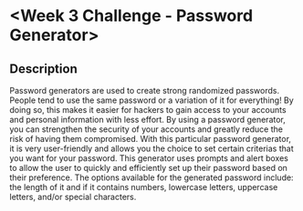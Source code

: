 # <Week 3 Challenge - Password Generator>

## Description

Password generators are used to create strong randomized passwords. People tend to use the same password or a variation of it for everything! By doing so, this makes it easier for hackers to gain access to your accounts and personal information with less effort. By using a password generator, you can strengthen the security of your accounts and greatly reduce the risk of having them compromised. With this particular password generator, it is very user-friendly and allows you the choice to set certain criterias that you want for your password. This generator uses prompts and alert boxes to allow the user to quickly and efficiently set up their password based on their preference. The options available for the generated password include: the length of it and if it contains numbers, lowercase letters, uppercase letters, and/or special characters.

